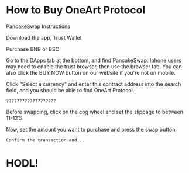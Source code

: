 How to Buy OneArt Protocol
=================

PancakeSwap Instructions


Download the app, Trust Wallet

Purchase BNB or BSC

Go to the DApps tab at the bottom, and find PancakeSwap. Iphone users may need to enable the trust browser, then use the browser tab. You can also click the BUY NOW button on our website if you're not on mobile.

Click "Select a currency" and enter this contract address into the search field, and you should be able to find OneArt Protocol.
```
???????????????????
```
Before swapping, click on the cog wheel and set the slippage to between 11-12%

Now, set the amount you want to purchase and press the swap button.

```
Confirm the transaction and...
```
HODL!
=================
